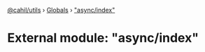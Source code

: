 [@cahil/utils](../README.md) › [Globals](../globals.md) › ["async/index"](_async_index_.md)

# External module: "async/index"


